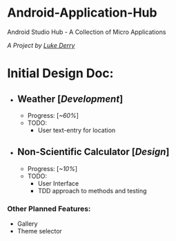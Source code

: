 # Android-Application-Hub
Android Studio Hub - A Collection of Micro Applications  
  
_A Project by_ [_Luke Derry_](https://www.linkedin.com/in/lukederry/)

# Initial Design Doc:  
- ## Weather  [_Development_]
  - Progress: [_~60%_]  
  - TODO:  
    - User text-entry for location  
- ## Non-Scientific Calculator [_Design_]  
  - Progress: [_~10%_]  
  - TODO:  
    - User Interface  
    - TDD approach to methods and testing  
    
### Other Planned Features:  
- Gallery  
- Theme selector
